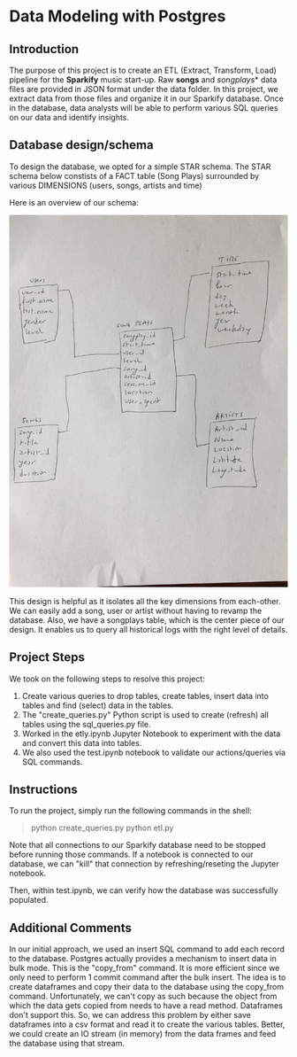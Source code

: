# Data Modeling with Postgres

## Introduction

The purpose of this project is to create an ETL (Extract, Transform, Load) pipeline for the **Sparkify** music start-up. Raw **songs** and *songplays** data files are provided in JSON format under the data folder. In this project, we extract data from those files and organize it in our Sparkify database.
Once in the database, data analysts will be able to perform various SQL queries on our data and identify insights.

## Database design/schema

To design the database, we opted for a simple STAR schema. The STAR schema below constists of a FACT table (Song Plays) surrounded by various DIMENSIONS (users, songs, artists and time)

Here is an overview of our schema:

 ![Database design](/DBdesign.JPG)

This design is helpful as it isolates all the key dimensions from each-other. We can easily add a song, user or artist without having to revamp the database. Also, we have a songplays table, which is the center piece of our design. It enables us to query all historical logs with the right level of details.

## Project Steps

We took on the following steps to resolve this project:

1. Create various queries to drop tables, create tables, insert data into tables and find (select) data in the tables.
2. The "create_queries.py" Python script is used to create (refresh) all tables using the sql_queries.py file.
3. Worked in the etly.ipynb Jupyter Notebook to experiment with the data and convert this data into tables.
4. We also used the test.ipynb notebook to validate our actions/queries via SQL commands.

## Instructions

To run the project, simply run the following commands in the shell:
> python create_queries.py
> python etl.py

Note that all connections to our Sparkify database need to be stopped before running those commands. If a notebook is connected to our database, we can "kill" that connection by refreshing/reseting the Jupyter notebook.

Then, within test.ipynb, we can verify how the database was successfully populated.

## Additional Comments

In our initial approach, we used an insert SQL command to add each record to the database. Postgres actually provides a mechanism to insert data in bulk mode. This is the "copy_from" command. It is more efficient since we only need to perform 1 commit command after the bulk insert. The idea is to create dataframes and copy their data to the database using the copy_from command. Unfortunately, we can't copy as such because the object from which the data gets copied from needs to have a read method. Dataframes don't support this. So, we can address this problem by either save dataframes into a csv format and read it to create the various tables. Better, we could create an IO stream (in memory) from the data frames and feed the database using that stream.